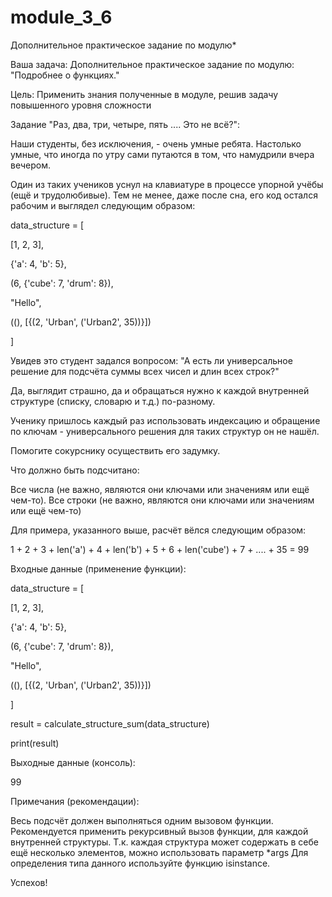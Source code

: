 # module_3_6
Дополнительное практическое задание по модулю*

Ваша задача:
Дополнительное практическое задание по модулю: "Подробнее о функциях."

Цель: Применить знания полученные в модуле, решив задачу повышенного уровня сложности

Задание "Раз, два, три, четыре, пять .... Это не всё?":

Наши студенты, без исключения, - очень умные ребята. Настолько умные, что иногда по утру сами путаются в том, что намудрили вчера вечером.

Один из таких учеников уснул на клавиатуре в процессе упорной учёбы (ещё и трудолюбивые). Тем не менее, даже после сна, его код остался рабочим и выглядел следующим образом:

data_structure = [

  [1, 2, 3],

  {'a': 4, 'b': 5},

  (6, {'cube': 7, 'drum': 8}),

  "Hello",

  ((), [{(2, 'Urban', ('Urban2', 35))}])

]

Увидев это студент задался вопросом: "А есть ли универсальное решение для подсчёта суммы всех чисел и длин всех строк?"

Да, выглядит страшно, да и обращаться нужно к каждой внутренней структуре (списку, словарю и т.д.) по-разному.

Ученику пришлось каждый раз использовать индексацию и обращение по ключам - универсального решения для таких структур он не нашёл.

Помогите сокурснику осуществить его задумку.

Что должно быть подсчитано:

Все числа (не важно, являются они ключами или значениям или ещё чем-то).
Все строки (не важно, являются они ключами или значениям или ещё чем-то)

Для примера, указанного выше, расчёт вёлся следующим образом:

1 + 2 + 3 + len('a') + 4 + len('b') + 5 + 6 + len('cube') + 7 + .... + 35 = 99

Входные данные (применение функции):

data_structure = [

[1, 2, 3],

{'a': 4, 'b': 5},

(6, {'cube': 7, 'drum': 8}),

"Hello",

((), [{(2, 'Urban', ('Urban2', 35))}])

]

result = calculate_structure_sum(data_structure)

print(result)

Выходные данные (консоль):

99

Примечания (рекомендации):

Весь подсчёт должен выполняться одним вызовом функции.
Рекомендуется применить рекурсивный вызов функции, для каждой внутренней структуры.
Т.к. каждая структура может содержать в себе ещё несколько элементов, можно использовать параметр *args
Для определения типа данного используйте функцию isinstance.

Успехов!


